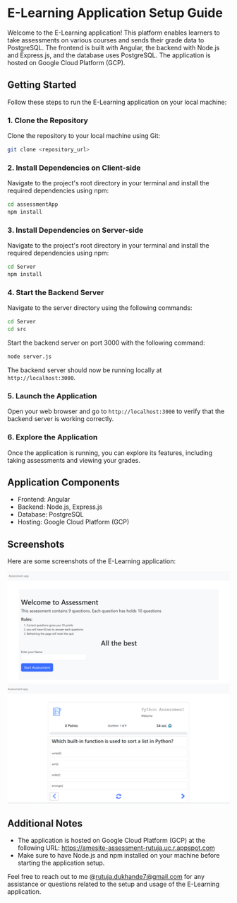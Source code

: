 # E-Learning Application Setup Guide

Welcome to the E-Learning application! This platform enables learners to take assessments on various courses and sends their grade data to PostgreSQL. The frontend is built with Angular, the backend with Node.js and Express.js, and the database uses PostgreSQL. The application is hosted on Google Cloud Platform (GCP).

## Getting Started

Follow these steps to run the E-Learning application on your local machine:

### 1. Clone the Repository

Clone the repository to your local machine using Git:

```bash
git clone <repository_url>
```

### 2. Install Dependencies on Client-side

Navigate to the project's root directory in your terminal and install the required dependencies using npm:

```bash
cd assessmentApp
npm install
```
### 3. Install Dependencies on Server-side

Navigate to the project's root directory in your terminal and install the required dependencies using npm:

```bash
cd Server
npm install
```

### 4. Start the Backend Server

Navigate to the server directory using the following commands:

```bash
cd Server
cd src
```

Start the backend server on port 3000 with the following command:

```bash
node server.js
```

The backend server should now be running locally at `http://localhost:3000`.

### 5. Launch the Application

Open your web browser and go to `http://localhost:3000` to verify that the backend server is working correctly.

### 6. Explore the Application

Once the application is running, you can explore its features, including taking assessments and viewing your grades.

## Application Components

- Frontend: Angular
- Backend: Node.js, Express.js
- Database: PostgreSQL
- Hosting: Google Cloud Platform (GCP)

## Screenshots

Here are some screenshots of the E-Learning application:

![Screenshot 1](Img1.png)
![Screenshot 2](Img2.png)

## Additional Notes

- The application is hosted on Google Cloud Platform (GCP) at the following URL: https://amesite-assessment-rutuja.uc.r.appspot.com
- Make sure to have Node.js and npm installed on your machine before starting the application setup.

Feel free to reach out to me @rutuja.dukhande7@gmail.com for any assistance or questions related to the setup and usage of the E-Learning application.
